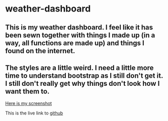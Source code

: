 # weather-dashboard
## This is my weather dashboard. I feel like it has been sewn together with things I made up (in a way, all functions are made up) and things I found on the internet.
## The styles are a little weird. I need a little more time to understand bootstrap as I still don't get it. I still don't really get why things don't look how I want them to.

[Here is my screenshot](./assets/images/weather-dashboard-screenshot.png)

This is the live link to [github](https://naomilounsbury.github.io/weather-dashboard/)